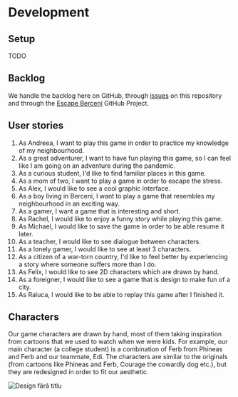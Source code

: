 # Development

## Setup

TODO

## Backlog

We handle the backlog here on GitHub, through [issues](https://github.com/BerceniSoft/EscapeBerceni/issues) on this repository and through the [Escape Berceni](https://github.com/orgs/BerceniSoft/projects/1) GitHub Project.

## User stories

1. As Andreea, I want to play this game in order to practice my knowledge of my neighbourhood.
2. As a great adventurer, I want to have fun playing this game, so I can feel like I am going on an adventure during the pandemic.
3. As a curious student, I'd like to find familiar places in this game.
4. As a mom of two, I want to play a game in order to escape the stress.
5. As Alex, I would like to see a cool graphic interface.
6. As a boy living in Berceni, I want to play a game that resembles my neighbourhood in an exciting way.
7. As a gamer, I want a game that is interesting and short.
8. As Rachel, I would like to enjoy a funny story while playing this game.
9. As Michael, I would like to save the game in order to be able resume it later.
10. As a teacher, I would like to see dialogue between characters.
11. As a lonely gamer, I would like to see at least 3 characters.
12. As a citizen of a war-torn country, I'd like to feel better by experiencing a story where someone suffers more than I do.
13. As Felix, I would like to see 2D characters which are drawn by hand.
14. As a foreigner, I would like to see a game that is design to make fun of a city.
15. As Raluca, I would like to be able to replay this game after I finished it.

## Characters

Our game characters are drawn by hand, most of them taking inspiration from cartoons that we used to watch when we were kids. For example, our main character (a college student) is a combination of Ferb from Phineas and Ferb and our teammate, Edi. 
The characters are similar to the originals (from cartoons like Phineas and Ferb, Courage the cowardly dog etc.), but they are redesigned in order to fit our aesthetic.

![Design fără titlu](https://user-images.githubusercontent.com/72194114/173060287-86b6790c-8ed0-408c-8b66-c08d87e0aab6.png)

